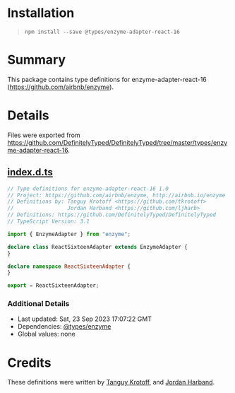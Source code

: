 # Installation
> `npm install --save @types/enzyme-adapter-react-16`

# Summary
This package contains type definitions for enzyme-adapter-react-16 (https://github.com/airbnb/enzyme).

# Details
Files were exported from https://github.com/DefinitelyTyped/DefinitelyTyped/tree/master/types/enzyme-adapter-react-16.
## [index.d.ts](https://github.com/DefinitelyTyped/DefinitelyTyped/tree/master/types/enzyme-adapter-react-16/index.d.ts)
````ts
// Type definitions for enzyme-adapter-react-16 1.0
// Project: https://github.com/airbnb/enzyme, http://airbnb.io/enzyme
// Definitions by: Tanguy Krotoff <https://github.com/tkrotoff>
//                 Jordan Harband <https://github.com/ljharb>
// Definitions: https://github.com/DefinitelyTyped/DefinitelyTyped
// TypeScript Version: 3.1

import { EnzymeAdapter } from "enzyme";

declare class ReactSixteenAdapter extends EnzymeAdapter {
}

declare namespace ReactSixteenAdapter {
}

export = ReactSixteenAdapter;

````

### Additional Details
 * Last updated: Sat, 23 Sep 2023 17:07:22 GMT
 * Dependencies: [@types/enzyme](https://npmjs.com/package/@types/enzyme)
 * Global values: none

# Credits
These definitions were written by [Tanguy Krotoff](https://github.com/tkrotoff), and [Jordan Harband](https://github.com/ljharb).
